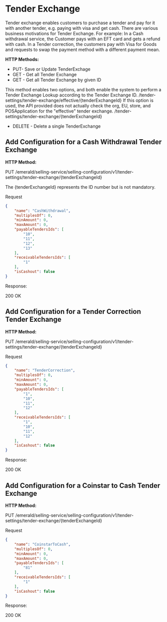 # Tender Exchange

Tender exchange enables customers to purchase a tender and pay for it with another tender, e.g. paying with visa and get cash.  There are various business motivations for Tender Exchange.
For example: In a Cash withdrawal service, the Customer pays with an EFT card and gets a refund with cash.
In a Tender correction, the customers pay with Visa for Goods and requests to swap the payment method with a different payment mean.

**HTTP Methods:**

* PUT- Save or Update TenderExchage
* GET - Get all Tender Exchange
* GET - Get all Tender Exchange by given ID

This method enables two options, and both enable the system to perform a Tender Exchange Lookup according to the Tender Exchange ID.
/tender-settings/tender-exchange/effective/{tenderExchangeId}
If this option is used, the API provided does not actually check the org, EU, store, and POSApplication for the "effective" tender exchange.
/tender-settings/tender-exchange/{tenderExchangeId}

* DELETE - Delete a single TenderExchange
  
## Add Configuration for a Cash Withdrawal Tender Exchange

**HTTP Method:**

PUT
/emerald/selling-service/selling-configuration/v1/tender-settings/tender-exchange/{tenderExchangeId}

The {tenderExchangeId} represents the ID number but is not mandatory.

Request

```json
{
    "name": "CashWithdrawal",
    "multiplesOf": 0,
    "minAmount": 0,
    "maxAmount": 0,
    "payableTendersIds": [
		"10",
		"11",
		"12",
		"13"
    ],
    "receivableTendersIds": [
        "1"
    ],
    "isCashout": false
}
```

Response:

200 OK

## Add Configuration for a Tender Correction Tender Exchange

**HTTP Method:**

PUT
/emerald/selling-service/selling-configuration/v1/tender-settings/tender-exchange/{tenderExchangeId}

Request

```json
{
    "name": "TenderCorrection",
    "multiplesOf": 0,
    "minAmount": 0,
    "maxAmount": 0,
    "payableTendersIds": [
        "1",
		"10",
		"11",
		"12"
    ],
    "receivableTendersIds": [
        "1",
		"10",
		"11",
		"12"
    ],
    "isCashout": false
}
```

Response:

200 OK

## Add Configuration for a Coinstar to Cash Tender Exchange

**HTTP Method:**

PUT
/emerald/selling-service/selling-configuration/v1/tender-settings/tender-exchange/{tenderExchangeId}

Request

```json
{
    "name": "CoinstarToCash",
    "multiplesOf": 0,
    "minAmount": 0,
    "maxAmount": 0,
    "payableTendersIds": [
        "81"
    ],
    "receivableTendersIds": [
        "1"
    ],
    "isCashout": false
}
```

Response:

200 OK